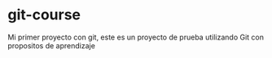# git-course
Mi primer proyecto con git, este es un proyecto de prueba utilizando Git con propositos de aprendizaje

